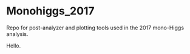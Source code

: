 # Monohiggs_2017
Repo for post-analyzer and plotting tools used in the 2017 mono-Higgs analysis.

Hello.
